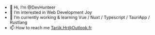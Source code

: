 - 👋 Hi, I’m @DevHunteer
- 👀 I’m interested in Web Development Joy  
- 🌱 I’m currently working & learning Vue / Nuxt / Typescript / TauriApp / Rustlang
- 📫 How to reach me Tariik.Hr@Outlook.fr

<!---
DevHunteer/DevHunteer is a ✨ special ✨ repository because its `README.md` (this file) appears on your GitHub profile.
You can click the Preview link to take a look at your changes.
--->
